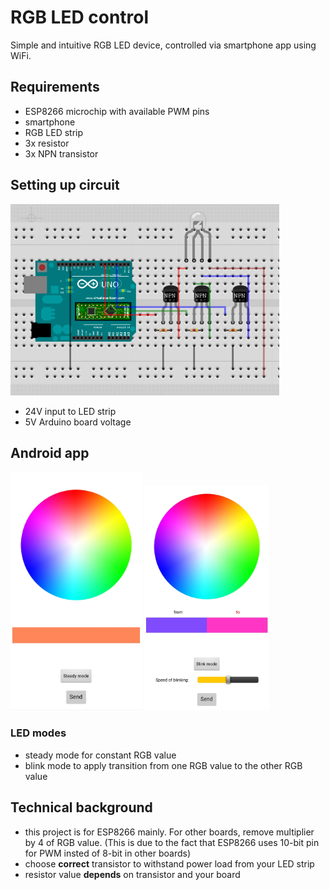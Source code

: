 # RGB LED control
Simple and intuitive RGB LED device, controlled via smartphone app using WiFi.

## Requirements
- ESP8266 microchip with available PWM pins
- smartphone
- RGB LED strip
- 3x resistor    
- 3x NPN transistor 

## Setting up circuit
<p align="left">
  <img src="https://github.com/iwlytteot/esp8266-rlc/blob/master/img/vbbrgbled.PNG" width="430" alt="accessibility text">
</p>

- 24V input to LED strip 
- 5V Arduino board voltage

## Android app
<p align="left">
  <img src="https://github.com/iwlytteot/esp8266-rlc/blob/master/img/20200824_234753.jpg" width="210">
  <img src="https://github.com/iwlytteot/esp8266-rlc/blob/master/img/Screenshot_20200824-235340.jpg" width="200">
</p>

### LED modes
- steady mode for constant RGB value
- blink mode to apply transition from one RGB value to the other RGB value

## Technical background
- this project is for ESP8266 mainly. For other boards, remove multiplier by 4 of RGB value. (This is due to the fact that ESP8266 uses 10-bit pin for PWM insted of 8-bit in other boards)
- choose <b>correct</b> transistor to withstand power load from your LED strip
- resistor value <b>depends</b> on transistor and your board




